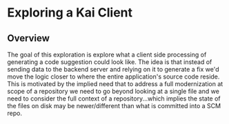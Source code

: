 # Exploring a Kai Client

## Overview

The goal of this exploration is explore what a client side processing of generating a code suggestion could look like.
The idea is that instead of sending data to the backend server and relying on it to generate a fix we'd move the logic closer to where the entire application's source code reside. This is motivated by the implied need that to address a full modernization at scope of a repository we need to go beyond looking at a single file and we need to consider the full context of a repository...which implies the state of the files on disk may be newer/different than what is committed into a SCM repo.

